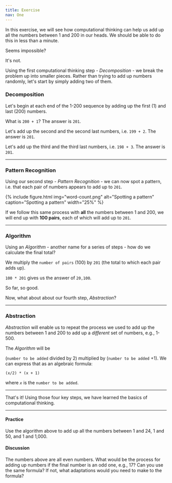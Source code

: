 ```yaml
---
title: Exercise
nav: One
---
```


In this exercise, we will see how computational thinking can help us add up all the numbers between 1 and 200 in our heads. We should be able to do this in less than a minute. 

Seems impossible?

It's not.

Using the first computational thinking step - *Decomposition* - we break the problem up into smaller pieces. Rather than trying to add up numbers randomly, let's start by simply adding two of them.

### Decomposition

Let's begin at each end of the 1-200 sequence by adding up the first (1) and last (200) numbers.

What is `200 + 1`? The answer is `201`.

Let's add up the second and the second last numbers, i.e. `199 + 2`. The answer is `201`.

Let's add up the third and the third last numbers, i.e. `198 + 3`. The answer is `201`.

-------

### Pattern Recognition

Using our second step - *Pattern Recognition* - we can now spot a pattern, i.e. that each pair of numbers appears to add up to `201`.

{% include figure.html img="word-count.png" alt="Spotting a pattern" caption="Spotting a pattern" width="25%" %}

If we follow this same process with **all** the numbers between 1 and 200, we will end up with **100 pairs**, each of which will add up to `201`.

-------

### Algorithm

Using an *Algorithm* - another name for a series of steps - how do we calculate the final total?

We multiply the `number of pairs` (100) by `201` (the total to which each pair adds up).

`100 * 201` gives us the answer of `20,100`.

So far, so good.

Now, what about about our fourth step, *Abstraction*? 

-------

### Abstraction 

*Abstraction* will enable us to repeat the process we used to add up the numbers between 1 and 200 to add up a *different* set of numbers, e.g., 1-500.

The *Algorithm* will be 

(`number to be added` divided by 2) multiplied by (`number to be added` +1). We can express that as an algebraic formula:

`(x/2) * (x + 1)`

where *`x`* is the `number to be added`.

-------------

That's it! Using those four key steps, we have learned the basics of computational thinking.

---------

#### Practice

Use the algorithm above to add up all the numbers between 1 and 24, 1 and 50, and 1 and 1,000.

#### Discussion

The numbers above are all even numbers. What would be the process for adding up numbers if the final number is an odd one, e.g., 17? Can you use the same formula? If not, what adaptations would you need to make to the formula?

